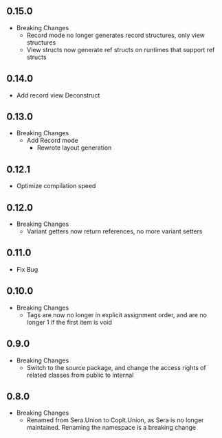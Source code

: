 ﻿## 0.15.0
- Breaking Changes
  - Record mode no longer generates record structures, only view structures
  - View structs now generate ref structs on runtimes that support ref structs

## 0.14.0
- Add record view Deconstruct

## 0.13.0
- Breaking Changes
  - Add Record mode
    - Rewrote layout generation

## 0.12.1
- Optimize compilation speed

## 0.12.0
- Breaking Changes
  - Variant getters now return references, no more variant setters

## 0.11.0
- Fix Bug

## 0.10.0
- Breaking Changes
  - Tags are now no longer in explicit assignment order, and are no longer 1 if the first item is void

## 0.9.0
- Breaking Changes
  - Switch to the source package, and change the access rights of related classes from public to internal

## 0.8.0
- Breaking Changes
  - Renamed from Sera.Union to Coplt.Union, as Sera is no longer maintained. Renaming the namespace is a breaking change
